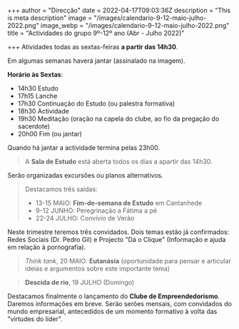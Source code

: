 +++
author = "Direcção"
date = 2022-04-17T09:03:36Z
description = "This is meta description"
image = "/images/calendario-9-12-maio-julho-2022.png"
image_webp = "/images/calendario-9-12-maio-julho-2022.png"
title = "Actividades do grupo 9º-12º ano (Abr - Julho 2022)"

+++
Atividades todas as sextas-feiras **a partir das 14h30**.

Em algumas semanas haverá jantar (assinalado na imagem).

**Horário às Sextas**:

* 14h30 Estudo
* 17h15 Lanche
* 17h30 Continuação do Estudo (ou palestra formativa)
* 18h30 Actividade
* 19h30 Meditação (oração na capela do clube, ao fio da pregação do sacerdote)
* 20h00 Fim (ou jantar)

Quando há jantar a actividade termina pelas 23h00.

> A **Sala de Estudo** está aberta todos os dias a apartir das 14h30.

Serão organizadas excursões ou planos alternativos.

> Destacamos três saídas:
>
> * 13-15 MAIO: **Fim-de-semana de Estudo** em Cantanhede
> * 9-12 JUNHO: Peregrinação a Fátima a pé
> * 22-24 JULHO: Convívio de Verão

Neste trimestre teremos três convidados. Dois temas estão já confirmados: Redes Sociais (Dr. Pedro Gil) e Projecto "Dá o Clique" (Informação e ajuda em relação à pornografia).

> _Think tank_, 20 MAIO: **Eutanásia** (oportunidade para pensar e articular ideias e argumentos sobre este importante tema)

> **Descida de rio**, 19 JULHO (Domingo)

Destacamos finalmente o lançamento do **Clube de Empreendedorismo**. Daremos informações em breve. Serão serões mensais, com convidados do mundo empresarial, antecedidos de um momento formativo à volta das "virtudes do líder".